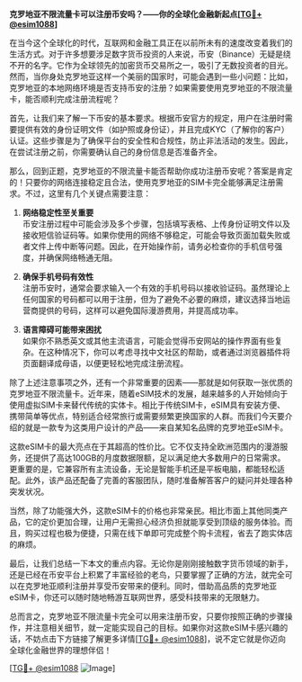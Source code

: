 **克罗地亚不限流量卡可以注册币安吗？——你的全球化金融新起点[[TG💪+ @esim1088](https://t.me/s/esim1088)]**

在当今这个全球化的时代，互联网和金融工具正在以前所未有的速度改变着我们的生活方式。对于许多想要涉足数字货币投资的人来说，币安（Binance）无疑是绕不开的名字。它作为全球领先的加密货币交易所之一，吸引了无数投资者的目光。然而，当你身处克罗地亚这样一个美丽的国家时，可能会遇到一些小问题：比如，克罗地亚的本地网络环境是否支持币安的注册？如果需要使用克罗地亚的不限流量卡，能否顺利完成注册流程呢？

首先，让我们来了解一下币安的基本要求。根据币安官方的规定，用户在注册时需要提供有效的身份证明文件（如护照或身份证），并且完成KYC（了解你的客户）认证。这些步骤是为了确保平台的安全性和合规性，防止非法活动的发生。因此，在尝试注册之前，你需要确认自己的身份信息是否准备齐全。

那么，回到正题，克罗地亚的不限流量卡能否帮助你成功注册币安呢？答案是肯定的！只要你的网络连接稳定且合法，使用克罗地亚的SIM卡完全能够满足注册需求。不过，这里有几个关键点需要注意：

1. **网络稳定性至关重要**  
   币安注册过程中可能会涉及多个步骤，包括填写表格、上传身份证明文件以及接收短信验证码等。如果你使用的网络不够稳定，可能会导致页面加载失败或者文件上传中断等问题。因此，在开始操作前，请务必检查你的手机信号强度，并确保网络畅通无阻。

2. **确保手机号码有效性**  
   注册币安时，通常会要求输入一个有效的手机号码以接收验证码。虽然理论上任何国家的号码都可以用于注册，但为了避免不必要的麻烦，建议选择当地运营商提供的号码，这样可以避免国际漫游费用，并提高成功率。

3. **语言障碍可能带来困扰**  
   如果你不熟悉英文或其他主流语言，可能会觉得币安网站的操作界面有些复杂。在这种情况下，你可以考虑寻找中文社区的帮助，或者通过浏览器插件将页面翻译成母语，以便更轻松地完成注册流程。

除了上述注意事项之外，还有一个非常重要的因素——那就是如何获取一张优质的克罗地亚不限流量卡。近年来，随着eSIM技术的发展，越来越多的人开始倾向于使用虚拟SIM卡来替代传统的实体卡。相比于传统SIM卡，eSIM具有安装方便、携带简单等优点，特别适合经常旅行或需要频繁更换国家的人群。而我们今天要介绍的就是一款专为这类用户设计的产品——来自某知名品牌的克罗地亚eSIM卡。

这款eSIM卡的最大亮点在于其超高的性价比。它不仅支持全欧洲范围内的漫游服务，还提供了高达100GB的月度数据限额，足以满足绝大多数用户的日常需求。更重要的是，它兼容所有主流设备，无论是智能手机还是平板电脑，都能轻松适配。此外，该产品还配备了完善的客服团队，随时准备解答客户的疑问并处理各种突发状况。

当然，除了功能强大外，这款eSIM卡的价格也非常亲民。相比市面上其他同类产品，它的定价更加合理，让用户无需担心经济负担就能享受到顶级的服务体验。而且，购买过程也极为便捷，只需在线下单即可完成整个购卡流程，省去了跑实体店的麻烦。

最后，让我们总结一下本文的重点内容。无论你是刚刚接触数字货币领域的新手，还是已经在币安平台上积累了丰富经验的老鸟，只要掌握了正确的方法，就完全可以在克罗地亚顺利注册并享受币安带来的便利。同时，借助高品质的克罗地亚eSIM卡，你还可以随时随地畅游互联网世界，感受科技带来的无限魅力。

总而言之，克罗地亚不限流量卡完全可以用来注册币安，只要你按照正确的步骤操作，并注意相关细节，就一定能实现自己的目标。如果你对这款eSIM卡感兴趣的话，不妨点击下方链接了解更多详情[[TG💪+ @esim1088](https://t.me/s/esim1088)]，说不定它就是你迈向全球化金融世界的理想伴侣！

[[TG💪+ @esim1088](https://t.me/s/esim1088) ![Image](https://i.postimg.cc/4NQfJmqS/Snipaste-2025-05-13-00-14-12.png)]